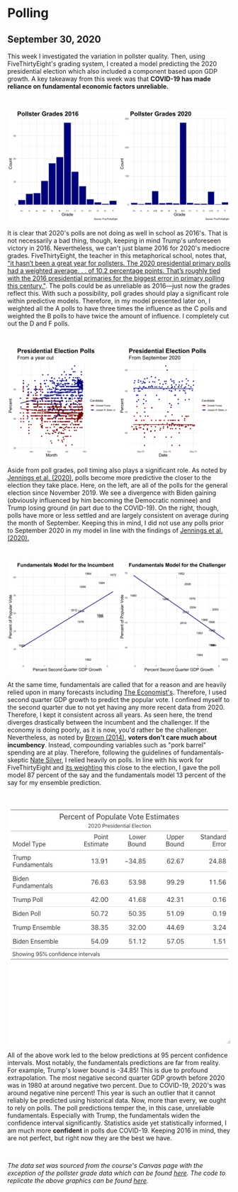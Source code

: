 # Polling
## September 30, 2020

This week I investigated the variation in pollster quality. Then, using FiveThirtyEight's grading system, I created a model predicting the 2020 presidential election which also included a component based upon GDP growth. A key takeaway from this week was that **COVID-19 has made reliance on fundamental economic factors unreliable.**

<br>

![](../figures/grade_plot.png)

It is clear that 2020's polls are not doing as well in school as 2016's. That is not necessarily a bad thing, though, keeping in mind Trump's unforeseen victory in 2016. Nevertheless, we can't just blame 2016 for 2020's mediocre grades. FiveThirtyEight, the teacher in this metaphorical school, notes that, ["it hasn’t been a great year for pollsters. The 2020 presidential primary polls had a weighted average. . . of 10.2 percentage points. That’s roughly tied with the 2016 presidential primaries for the biggest error in primary polling this century."](https://fivethirtyeight.com/features/weve-updated-our-pollster-ratings-ahead-of-the-2020-general-election/). The polls could be as unreliable as 2016—just now the grades reflect this. With such a possibility, poll grades should play a significant role within predictive models. Therefore, in my model presented later on, I weighted all the A polls to have three times the influence as the C polls and weighted the B polls to have twice the amount of influence. I completely cut out the D and F polls. 

<br>

![](../figures/poll_comp_plot.png)

Aside from poll grades, poll timing also plays a significant role. As noted by [Jennings et al. (2020)](https://www-sciencedirect-com.ezp-prod1.hul.harvard.edu/science/article/pii/S0169207019302572), polls become more predictive the closer to the election they take place. Here, on the left, are all of the polls for the general election since November 2019. We see a divergence with Biden gaining (obviously influenced by him becoming the Democratic nominee) and Trump losing ground (in part due to the COVID-19). On the right, though, polls have more or less settled and are largely consistent on average during the month of September. Keeping this in mind, I did not use any polls prior to September 2020 in my model in line with the findings of [Jennings et al. (2020).](https://www-sciencedirect-com.ezp-prod1.hul.harvard.edu/science/article/pii/S0169207019302572) 

<br>

![](../figures/fund_plot.png)

At the same time, fundamentals are called that for a reason and are heavily relied upon in many forecasts including [The Economist's](https://projects.economist.com/us-2020-forecast/president/how-this-works). Therefore, I used second quarter GDP growth to predict the popular vote. I confined myself to the second quarter due to not yet having any more recent data from 2020. Therefore, I kept it consistent across all years. As seen here, the trend diverges drastically between the incumbent and the challenger. If the economy is doing poorly, as it is now, you'd rather be the challenger. Nevertheless, as noted by [Brown (2014)](https://www-cambridge-org.ezp-prod1.hul.harvard.edu/core/services/aop-cambridge-core/content/view/ECFE39E003912F8AF65C2AD14A34BD8C/S2052263014000062a.pdf/div-class-title-voters-don-t-care-much-about-incumbency-div.pdf), **voters don't care much about incumbency**. Instead, compounding variables such as "pork barrel" spending are at play. Therefore, following the guidelines of fundamentals-skeptic [Nate Silver](https://fivethirtyeight.com/features/how-fivethirtyeights-2020-presidential-forecast-works-and-whats-different-because-of-covid-19/), I relied heavily on polls. In line with his work for FiveThirtyEight and [its weighting](https://fivethirtyeight.com/features/how-fivethirtyeights-2020-presidential-forecast-works-and-whats-different-because-of-covid-19/) this close to the election, I gave the poll model 87 percent of the say and the fundamentals model 13 percent of the say for my ensemble prediction. 

<br>

![](../figures/estimate.png)

All of the above work led to the below predictions at 95 percent confidence intervals. Most notably, the fundamentals predictions are far from reality. For example, Trump's lower bound is -34.85! This is due to profound extrapolation. The most negative second quarter GDP growth before 2020 was in 1980 at around negative two percent. Due to COVID-19, 2020's was around negative nine percent! This year is such an outlier that it cannot reliably be predicted using historical data. Now, more than every, we ought to rely on polls. The poll predictions temper the, in this case, unreliable fundamentals. Especially with Trump, the fundamentals widen the confidence interval significantly. Statistics aside yet statistically informed, I am much more **confident** in polls due COVID-19. Keeping 2016 in mind, they are not perfect, but right now they are the best we have.

<br>

*The data set was sourced from the course's Canvas page with the exception of the pollster grade data which can be found [here](https://github.com/fivethirtyeight/data/tree/master/pollster-ratings). The code to replicate the above graphics can be found [here](https://github.com/SamuelLowry/gov1347_blog/blob/master/scripts/03-blog.R).*